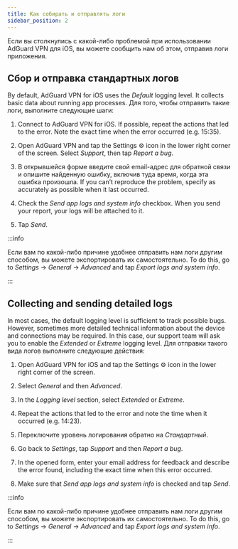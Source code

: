 ```yaml
---
title: Как собирать и отправлять логи
sidebar_position: 2
---
```


Если вы столкнулись с какой-либо проблемой при использовании AdGuard VPN для iOS, вы можете сообщить нам об этом, отправив логи приложения.

## Сбор и отправка стандартных логов

By default, AdGuard VPN for iOS uses the *Default* logging level. It collects basic data about running app processes. Для того, чтобы отправить такие логи, выполните следующие шаги:

1. Connect to AdGuard VPN for iOS. If possible, repeat the actions that led to the error. Note the exact time when the error occurred (e.g. 15:35).

2. Open AdGuard VPN and tap the Settings ⚙ icon in the lower right corner of the screen. Select *Support*, then tap *Report a bug*.

3. В открывшейся форме введите свой email-адрес для обратной связи и опишите найденную ошибку, включив туда время, когда эта ошибка произошла. If you can’t reproduce the problem, specify as accurately as possible when it last occurred.

4. Check the *Send app logs and system info* checkbox. When you send your report, your logs will be attached to it.

5. Tap *Send*.

:::info

Если вам по какой-либо причине удобнее отправить нам логи другим способом, вы можете экспортировать их самостоятельно. To do this, go to *Settings* → *General* → *Advanced* and tap *Export logs and system info*.

:::

## Collecting and sending detailed logs

In most cases, the default logging level is sufficient to track possible bugs. However, sometimes more detailed technical information about the device and connections may be required. In this case, our support team will ask you to enable the *Extended* or *Extreme* logging level. Для отправки такого вида логов выполните следующие действия:

1. Open AdGuard VPN for iOS and tap the Settings ⚙ icon in the lower right corner of the screen.

2. Select *General* and then *Advanced*.

3. In the *Logging level* section, select *Extended* or *Extreme*.

4. Repeat the actions that led to the error and note the time when it occurred (e.g. 14:23).

5. Переключите уровень логирования обратно на *Стандартный*.

6. Go back to *Settings*, tap *Support* and then *Report a bug*.

7. In the opened form, enter your email address for feedback and describe the error found, including the exact time when this error occurred.

8. Make sure that *Send app logs and system info* is checked and tap *Send*.

:::info

Если вам по какой-либо причине удобнее отправить нам логи другим способом, вы можете экспортировать их самостоятельно. To do this, go to *Settings* → *General* → *Advanced* and tap *Export logs and system info*.

:::
